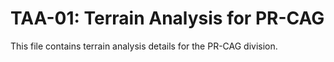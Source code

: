 # TAA-01: Terrain Analysis for PR-CAG

This file contains terrain analysis details for the PR-CAG division.
